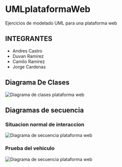 # UMLplataformaWeb
Ejercicios de modelado UML para una plataforma web

## INTEGRANTES
- Andres Castro
- Duvan Ramirez
- Camilo Ramirez
- Jorge Cardenas

## Diagrama De Clases
![Diagrama de clases plataforma web ](https://i.ibb.co/kKkMKXn/Diagrama-De-Clases-Diagrama-De-Clases-0.jpg)


## Diagramas de secuencia

### Situacion normal de interaccion
![Diagrama de secuencia plataforma web ](https://i.ibb.co/LCC9WFQ/Collaboration1-Interaction1-Interaccion-Basica-1.jpg)

### Prueba del vehiculo
![Diagrama de secuencia plataforma web  ](https://i.ibb.co/RH1x6bC/Collaboration2-Interaction1-Prueba-Vehiculo-2.jpg)

